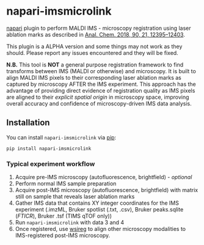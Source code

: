 

<!-- This file is designed to provide you with a starting template for documenting
the functionality of your plugin. Its content will be rendered on your plugin's
napari hub page.

The sections below are given as a guide for the flow of information only, and
are in no way prescriptive. You should feel free to merge, remove, add and 
rename sections at will to make this document work best for your plugin. 

# Description

This should be a detailed description of the context of your plugin and its 
intended purpose.

If you have videos or screenshots of your plugin in action, you should include them
here as well, to make them front and center for new users. 

You should use absolute links to these assets, so that we can easily display them 
on the hub. The easiest way to include a video is to use a GIF, for example hosted
on imgur. You can then reference this GIF as an image.

![Example GIF hosted on Imgur](https://i.imgur.com/A5phCX4.gif)

Note that GIFs larger than 5MB won't be rendered by GitHub - we will however,
render them on the napari hub.

The other alternative, if you prefer to keep a video, is to use GitHub's video
embedding feature.

1. Push your `DESCRIPTION.md` to GitHub on your repository (this can also be done
as part of a Pull Request)
2. Edit `.napari/DESCRIPTION.md` **on GitHub**.
3. Drag and drop your video into its desired location. It will be uploaded and
hosted on GitHub for you, but will not be placed in your repository.
4. We will take the resolved link to the video and render it on the hub.

Here is an example of an mp4 video embedded this way.

https://user-images.githubusercontent.com/17995243/120088305-6c093380-c132-11eb-822d-620e81eb5f0e.mp4

# Intended Audience & Supported Data

This section should describe the target audience for this plugin (any knowledge,
skills and experience required), as well as a description of the types of data
supported by this plugin.

Try to make the data description as explicit as possible, so that users know the
format your plugin expects. This applies both to reader plugins reading file formats
and to function/dock widget plugins accepting layers and/or layer data.
For example, if you know your plugin only works with 3D integer data in "tyx" order,
make sure to mention this.

If you know of researchers, groups or labs using your plugin, or if it has been cited
anywhere, feel free to also include this information here.

# Quickstart

This section should go through step-by-step examples of how your plugin should be used.
Where your plugin provides multiple dock widgets or functions, you should split these
out into separate subsections for easy browsing. Include screenshots and videos
wherever possible to elucidate your descriptions. 

Ideally, this section should start with minimal examples for those who just want a
quick overview of the plugin's functionality, but you should definitely link out to
more complex and in-depth tutorials highlighting any intricacies of your plugin, and
more detailed documentation if you have it.

# Additional Install Steps (uncommon)
We will be providing installation instructions on the hub, which will be sufficient
for the majority of plugins. They will include instructions to pip install, and
to install via napari itself.

Most plugins can be installed out-of-the-box by just specifying the package requirements
over in `setup.cfg`. However, if your plugin has any more complex dependencies, or 
requires any additional preparation before (or after) installation, you should add 
this information here.

# Getting Help

This section should point users to your preferred support tools, whether this be raising
an issue on GitHub, asking a question on image.sc, or using some other method of contact.
If you distinguish between usage support and bug/feature support, you should state that
here.

# How to Cite

Many plugins may be used in the course of published (or publishable) research, as well as
during conference talks and other public facing events. If you'd like to be cited in
a particular format, or have a DOI you'd like used, you should provide that information here. -->

# napari-imsmicrolink

[napari] plugin to perform MALDI IMS - microscopy registration using laser ablation marks as described in [Anal. Chem. 2018, 90, 21, 12395–12403](https://pubs.acs.org/doi/abs/10.1021/acs.analchem.8b02884).

This plugin is a ALPHA version and some things may not work as they should. Please report any issues encountered and 
they will be fixed.

__N.B.__ This tool is __NOT__ a general purpose registration framework to find transforms between IMS (MALDI or otherwise)
and microscopy. It is built to align MALDI IMS pixels to their corresponding laser ablation marks as captured by microscopy AFTER the IMS experiment. 
This approach has the advantage of providing direct evidence of registration quality as IMS pixels are aligned 
to their _explicit spatial origin_ in microscopy space, improving overall accuracy and confidence of microscopy-driven IMS 
data analysis.

## Installation

You can install `napari-imsmicrolink` via [pip]:

    pip install napari-imsmicrolink

### Typical experiment workflow
1. Acquire pre-IMS microscopy (autofluorescence, brightfield) - _optional_
2. Perform normal IMS sample preparation
3. Acquire post-IMS microscopy (autofluorescence, brightfield) with matrix still on sample
that reveals laser ablation marks
4. Gather IMS data that contains XY integer coordinates for the IMS experiment
   (.imzML, Bruker spotlist (.txt, .csv), Bruker peaks.sqlite (_FTICR_),
   Bruker .tsf (TIMS qTOF only))
5. Run `napari-imsmicrolink` with data 3 and 4
6. Once registered, use [wsireg] to align other microscopy modalities to IMS-registered post-IMS
microscopy.


[napari]: https://github.com/napari/napari
[wsireg]: https://github.com/nhpatterson/wsireg
[pip]: https://pypi.org/project/pip/
